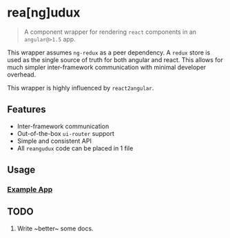 # rea[ng]udux

> A component wrapper for rendering `react` components in an `angular@>1.5` app.

This wrapper assumes `ng-redux` as a peer dependency. A `redux` store is used as the single source of truth for both angular and react. This allows for much simpler inter-framework communication with minimal developer overhead.

This wrapper is highly influenced by `react2angular`.

## Features

* Inter-framework communication
* Out-of-the-box `ui-router` support
* Simple and consistent API
* All `reangudux` code can be placed in 1 file

## Usage

### [Example App](https://github.com/notVitaliy/reangudux-sample)

## TODO

1. Write ~better~ some docs.

